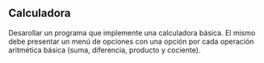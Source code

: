 ## Calculadora

Desarollar un programa que implemente una calculadora básica. El mismo debe presentar un menú de opciones
con una opción por cada operación aritmética básica (suma, diferencia, producto y cociente). 
